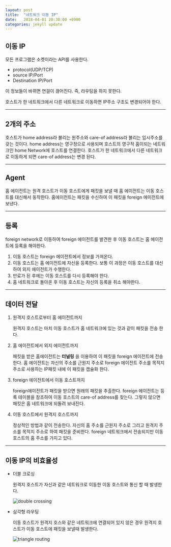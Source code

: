 ```yaml
---
layout: post
title:  "네트워크 이동 IP"
date:   2018-04-01 20:30:00 +0900
categories: jekyll update
---
```

## 이동 IP

모든 프로그램은 소켓이라는 API를 사용한다.
* protocol(UDP/TCP)
* source IP/Port
* Destination IP/Port

이 정보들이 바뀌면 연걸이 끊어진다. 즉, 라우팅을 하지 못한다.

호스트가 한 네트워크에서 다른 네트워크로 이동하면 IP주소 구조도 변경되어야 한다.

---
## 2개의 주소

호스트가 home address라 불리는 원주소와 care-of address라 불리는 임시주소를 갖는 것이다. home address는 영구정으로 사용되며 호스트의 영구적 홈이되는 네트워크인 home Network에 호스트를 연결한다. 호스트가 한 네트워크에서 다른 네트워크로 이동하게 되면 care-of address는 변경 된다.

---
## Agent

홈 에이전트는 원격 호스트가 이동 호스트에게 패킷을 보낼 때 홈 에이전트는 이동 호스트를 대신해서 동작한다. 홈에이전트는 패킷을 수신하여 이 패킷을 foreign 에이전트에 보낸다.

---
## 등록
foreign network로 이동하여 foreign 에이전트를 발견한 후 이동 호스트는 홈 에이전트에 등록을 해야한다.

1. 이동 호스트는 foreign 에이전트에서 정보를 가져온다.
2. 이동 호스트는 홈 에이전트에 자신을 등록한다. 보통 이 과정은 이동 호스트를 대신하여 외지 에이전트가 수행한다.
3. 만료가 된 후에는 이동 호스트를 다시 등록해야 한다.
4. 홈 네트워크로 돌아온 후 이동 호스트는 자신의 등록을 취소 해야한다.

---
## 데이터 전달

1. 원격지 호스트로부터 홈 에이전트까지

      원격지 호스트는 마치 이동 호스트가 홈 네트워크에 있는 것과 같이 패킷을 전송 한다.

2. 홈 에이전트에서 외지 에이전트까지

      패킷을 받은 홈에이전트는 **터널링** 을 이용하여 이 패킷을 foreign 에이전트에 전송한다. 홈 에이전트는 자신의 주소를 근원지 주소로 foreign 에이전트 주소를 목적지 주소로 사용하는 IP패킷 내에 이 패킷을 캡슐화 한다.
3. foreign 에이전트에서 이동 호스트까지

      foreign에이전트가 패킷을 받으면 원래의 패킷을 추출한다. foreign 에이전트는 등록 테이블을 참조하여 이동 호스트의 care-of address를 찾는다. 그렇지 않으면 패킷은 홈 네트워크에 되돌려 보내진다.
4. 이동 호스트에서 원격지 호스트까지

      정상적인 방법과 같이 전송한다. 자신의 홈 주소를 근원지 주소로 그리고 원격지 주소를 목적지 주소로 하여 패킷을 준비한다. foreign 네트워크에서 전송되지만 이동 호스트의 홈 주소를 가지고 있다.

---
## 이동 IP의 비효율성

* 더블 크로싱

  원격지 호스트가 자신과 같은 네트워크로 이동한 이동 호스트와 통신 할 때 발생한다.

  ![double crossing](https://image.slidesharecdn.com/12-151101134026-lva1-app6892/95/12-mobile-ip-25-638.jpg?cb=1446385289)

* 삼각형 라우팅

  이동 호스트가 원격지 호스와 같은 네트워크에 연결되어 있지 않은 경우 원격지 호스트가 이동 호스트에 패킷을 보낼때 발생한다.

  ![triangle routing](https://image.slidesharecdn.com/12-151101134026-lva1-app6892/95/12-mobile-ip-26-638.jpg?cb=1446385289)
